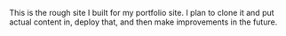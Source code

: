 This is the rough site I built for my portfolio site. I plan to clone it and put actual content in, deploy that, and then make improvements in the future.
